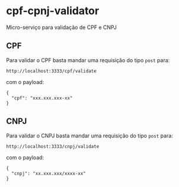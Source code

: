# cpf-cpnj-validator
Micro-serviço para validação de CPF e CNPJ

## CPF

Para validar o CPF basta mandar uma requisição do tipo `post` para:

```
http://localhost:3333/cpf/validate
```

com o payload:

```
{
  "cpf": "xxx.xxx.xxx-xx"
}
```

## CNPJ

Para validar o CNPJ basta mandar uma requisição do tipo `post` para:

```
http://localhost:3333/cnpj/validate
```

com o payload:

```
{
  "cnpj": "xx.xxx.xxx/xxxx-xx"
}
```
